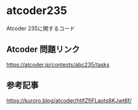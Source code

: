 # atcoder235
Atcoder 235に関するコード

## Atcoder 問題リンク
https://atcoder.jp/contests/abc235/tasks

## 参考記事
https://kuroro.blog/atcoder/htIfZfiFLaots6KJwt6f/
